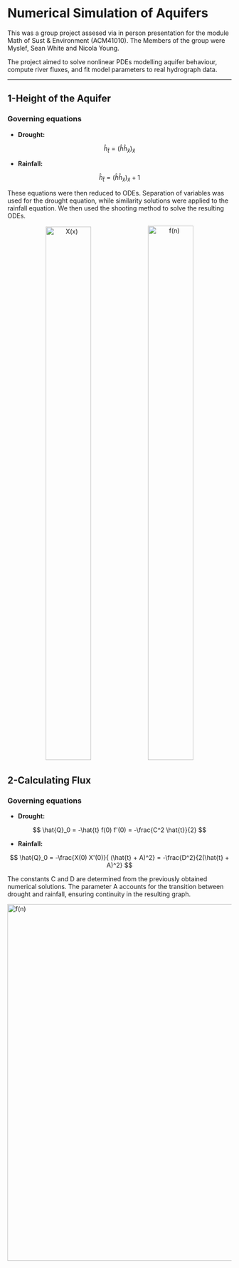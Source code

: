 # Numerical Simulation of Aquifers

This was a group project assesed via in person presentation for the module Math of Sust & Environment (ACM41010). The Members of the group were Myslef, Sean White and Nicola Young.

The project aimed to solve nonlinear PDEs modelling aquifer behaviour, compute river fluxes, and fit model parameters to real hydrograph data.

***
## 1-Height of the Aquifer

### Governing equations 

- **Drought:**
  
$$ \hat{h}_{\hat{t}} = (\hat{h}  \hat{h}_{\hat{x}})_{\hat{x}} $$

- **Rainfall:**
  
$$ \hat{h}_{\hat{t}} = (\hat{h}  \hat{h}_{\hat{x}})_{\hat{x}} + 1 $$

These equations were then reduced to ODEs. Separation of variables was used for the drought equation, while similarity solutions were applied to the rainfall equation. We then used the shooting method to solve the resulting ODEs.

<p align="center">
  <img width="45%" height="1196" alt="X(x)" src="https://github.com/user-attachments/assets/349de884-1d22-4520-b408-d81fdfc980d1" />
  <img width="45%" height="1198" alt="f(n)" src="https://github.com/user-attachments/assets/544973fa-c090-4ed9-b40d-912d8c0a9424" />

</p>

## 2-Calculating Flux

### Governing equations 

- **Drought:**
  
$$ \hat{Q}_0 = -\hat{t} f(0) f'(0) = -\frac{C^2 \hat{t}}{2}  $$

- **Rainfall:**
  
$$ \hat{Q}_0 = -\frac{X(0) X'(0)}{ (\hat{t} + A)^2} = -\frac{D^2}{2(\hat{t} + A)^2} $$

The constants C and D are determined from the previously obtained numerical solutions. The parameter A accounts for the transition between drought and rainfall, ensuring continuity in the resulting graph.

<img width="600" height="800" alt="f(n)" src="https://github.com/user-attachments/assets/9150dd9b-3100-43b3-a654-13d176d9dddf" />


